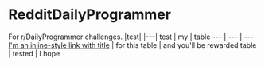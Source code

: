 # RedditDailyProgrammer
For r/DailyProgrammer challenges. 
|test|
|---|
test | my | table 
--- | --- | ---
[I'm an inline-style link with title](https://www.google.com "Google's Homepage") | for this table | and you'll be rewarded
table | tested | I hope